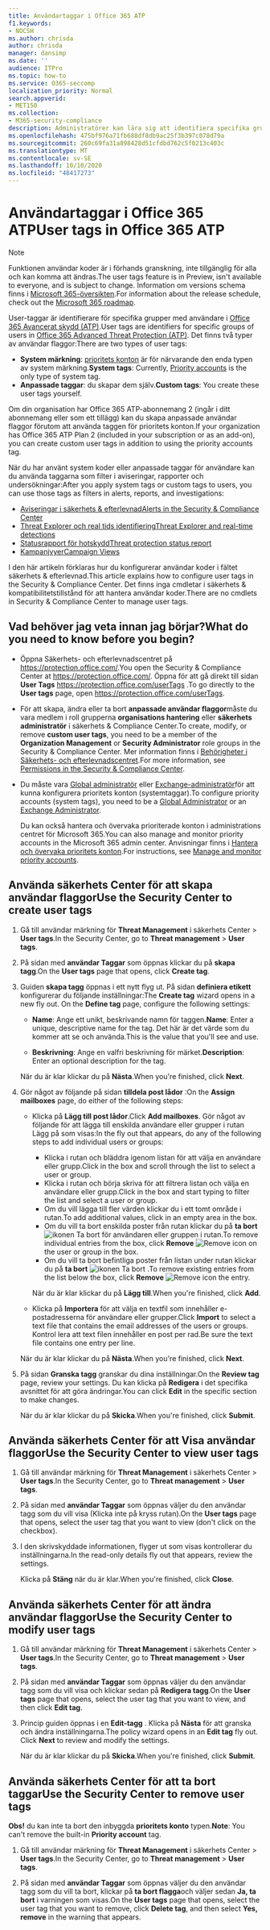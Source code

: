 ```yaml
---
title: Användartaggar i Office 365 ATP
f1.keywords:
- NOCSH
ms.author: chrisda
author: chrisda
manager: dansimp
ms.date: ''
audience: ITPro
ms.topic: how-to
ms.service: O365-seccomp
localization_priority: Normal
search.appverid:
- MET150
ms.collection:
- M365-security-compliance
description: Administratörer kan lära sig att identifiera specifika grupper med användare med användar koder i Office 365 ATP-abonnemang 2. Filtrering av märkningar är tillgängligt för aviseringar, rapporter och undersökningar i Office 365 ATP för att snabbt identifiera taggade användare.
ms.openlocfilehash: 475bf976a71fb688df8db9ac25f3b397c078d79a
ms.sourcegitcommit: 260c69fa31a898428d51cfdbd762c5f0213c403c
ms.translationtype: MT
ms.contentlocale: sv-SE
ms.lasthandoff: 10/10/2020
ms.locfileid: "48417273"
---
```

# <a name="user-tags-in-office-365-atp"></a><span data-ttu-id="435a5-104">Användartaggar i Office 365 ATP</span><span class="sxs-lookup"><span data-stu-id="435a5-104">User tags in Office 365 ATP</span></span>

> [!NOTE]
> <span data-ttu-id="435a5-105">Funktionen användar koder är i förhands granskning, inte tillgänglig för alla och kan komma att ändras.</span><span class="sxs-lookup"><span data-stu-id="435a5-105">The user tags feature is in Preview, isn't available to everyone, and is subject to change.</span></span> <span data-ttu-id="435a5-106">Information om versions schema finns i [Microsoft 365-översikten](https://www.microsoft.com/microsoft-365/roadmap).</span><span class="sxs-lookup"><span data-stu-id="435a5-106">For information about the release schedule, check out the [Microsoft 365 roadmap](https://www.microsoft.com/microsoft-365/roadmap).</span></span>

<span data-ttu-id="435a5-107">User-taggar är identifierare för specifika grupper med användare i [Office 365 Avancerat skydd (ATP)](office-365-atp.md).</span><span class="sxs-lookup"><span data-stu-id="435a5-107">User tags are identifiers for specific groups of users in [Office 365 Advanced Threat Protection (ATP)](office-365-atp.md).</span></span> <span data-ttu-id="435a5-108">Det finns två typer av användar flaggor:</span><span class="sxs-lookup"><span data-stu-id="435a5-108">There are two types of user tags:</span></span>

- <span data-ttu-id="435a5-109">**System märkning**: [prioritets konton](https://docs.microsoft.com/microsoft-365/admin/setup/priority-accounts) är för närvarande den enda typen av system märkning.</span><span class="sxs-lookup"><span data-stu-id="435a5-109">**System tags**: Currently, [Priority accounts](https://docs.microsoft.com/microsoft-365/admin/setup/priority-accounts) is the only type of system tag.</span></span>
- <span data-ttu-id="435a5-110">**Anpassade taggar**: du skapar dem själv.</span><span class="sxs-lookup"><span data-stu-id="435a5-110">**Custom tags**: You create these user tags yourself.</span></span>

<span data-ttu-id="435a5-111">Om din organisation har Office 365 ATP-abonnemang 2 (ingår i ditt abonnemang eller som ett tillägg) kan du skapa anpassade användar flaggor förutom att använda taggen för prioritets konton.</span><span class="sxs-lookup"><span data-stu-id="435a5-111">If your organization has Office 365 ATP Plan 2 (included in your subscription or as an add-on), you can create custom user tags in addition to using the priority accounts tag.</span></span>

<span data-ttu-id="435a5-112">När du har använt system koder eller anpassade taggar för användare kan du använda taggarna som filter i aviseringar, rapporter och undersökningar:</span><span class="sxs-lookup"><span data-stu-id="435a5-112">After you apply system tags or custom tags to users, you can use those tags as filters in alerts, reports, and investigations:</span></span>

- [<span data-ttu-id="435a5-113">Aviseringar i säkerhets & efterlevnad</span><span class="sxs-lookup"><span data-stu-id="435a5-113">Alerts in the Security & Compliance Center</span></span>](alerts.md)
- [<span data-ttu-id="435a5-114">Threat Explorer och real tids identifiering</span><span class="sxs-lookup"><span data-stu-id="435a5-114">Threat Explorer and real-time detections</span></span>](threat-explorer.md)
- [<span data-ttu-id="435a5-115">Statusrapport för hotskydd</span><span class="sxs-lookup"><span data-stu-id="435a5-115">Threat protection status report</span></span>](view-email-security-reports.md#threat-protection-status-report)
- [<span data-ttu-id="435a5-116">Kampanjvyer</span><span class="sxs-lookup"><span data-stu-id="435a5-116">Campaign Views</span></span>](campaigns.md)

<span data-ttu-id="435a5-117">I den här artikeln förklaras hur du konfigurerar användar koder i fältet säkerhets & efterlevnad.</span><span class="sxs-lookup"><span data-stu-id="435a5-117">This article explains how to configure user tags in the Security & Compliance Center.</span></span> <span data-ttu-id="435a5-118">Det finns inga cmdletar i säkerhets & kompatibilitetstillstånd för att hantera användar koder.</span><span class="sxs-lookup"><span data-stu-id="435a5-118">There are no cmdlets in Security & Compliance Center to manage user tags.</span></span>

## <a name="what-do-you-need-to-know-before-you-begin"></a><span data-ttu-id="435a5-119">Vad behöver jag veta innan jag börjar?</span><span class="sxs-lookup"><span data-stu-id="435a5-119">What do you need to know before you begin?</span></span>

- <span data-ttu-id="435a5-120">Öppna Säkerhets- och efterlevnadscentret på <https://protection.office.com/>.</span><span class="sxs-lookup"><span data-stu-id="435a5-120">You open the Security & Compliance Center at <https://protection.office.com/>.</span></span> <span data-ttu-id="435a5-121">Öppna för att gå direkt till sidan **User Tags** <https://protection.office.com/userTags> .</span><span class="sxs-lookup"><span data-stu-id="435a5-121">To go directly to the **User tags** page, open <https://protection.office.com/userTags>.</span></span>

- <span data-ttu-id="435a5-122">För att skapa, ändra eller ta bort **anpassade användar flaggor**måste du vara medlem i roll grupperna **organisations hantering** eller **säkerhets administratör** i säkerhets & Compliance Center.</span><span class="sxs-lookup"><span data-stu-id="435a5-122">To create, modify, or remove **custom user tags**, you need to be a member of the **Organization Management** or **Security Administrator** role groups in the Security & Compliance Center.</span></span> <span data-ttu-id="435a5-123">Mer information finns i [Behörigheter i Säkerhets- och efterlevnadscentret](permissions-in-the-security-and-compliance-center.md).</span><span class="sxs-lookup"><span data-stu-id="435a5-123">For more information, see [Permissions in the Security & Compliance Center](permissions-in-the-security-and-compliance-center.md).</span></span>

- <span data-ttu-id="435a5-124">Du måste vara [Global administratör](https://docs.microsoft.com/azure/active-directory/users-groups-roles/directory-assign-admin-roles#global-administrator--company-administrator) eller [Exchange-administratör](https://docs.microsoft.com/azure/active-directory/users-groups-roles/directory-assign-admin-roles#exchange-administrator)för att kunna konfigurera prioritets konton (systemtaggar).</span><span class="sxs-lookup"><span data-stu-id="435a5-124">To configure priority accounts (system tags), you need to be a [Global Administrator](https://docs.microsoft.com/azure/active-directory/users-groups-roles/directory-assign-admin-roles#global-administrator--company-administrator) or an [Exchange Administrator](https://docs.microsoft.com/azure/active-directory/users-groups-roles/directory-assign-admin-roles#exchange-administrator).</span></span>

  <span data-ttu-id="435a5-125">Du kan också hantera och övervaka prioriterade konton i administrations centret för Microsoft 365.</span><span class="sxs-lookup"><span data-stu-id="435a5-125">You can also manage and monitor priority accounts in the Microsoft 365 admin center.</span></span> <span data-ttu-id="435a5-126">Anvisningar finns i [Hantera och övervaka prioritets konton](https://docs.microsoft.com/microsoft-365/admin/setup/priority-accounts).</span><span class="sxs-lookup"><span data-stu-id="435a5-126">For instructions, see [Manage and monitor priority accounts](https://docs.microsoft.com/microsoft-365/admin/setup/priority-accounts).</span></span>

## <a name="use-the-security-center-to-create-user-tags"></a><span data-ttu-id="435a5-127">Använda säkerhets Center för att skapa användar flaggor</span><span class="sxs-lookup"><span data-stu-id="435a5-127">Use the Security Center to create user tags</span></span>

1. <span data-ttu-id="435a5-128">Gå till användar märkning för **Threat Management** i säkerhets Center \> **User tags**.</span><span class="sxs-lookup"><span data-stu-id="435a5-128">In the Security Center, go to **Threat management** \> **User tags**.</span></span>

2. <span data-ttu-id="435a5-129">På sidan med **användar Taggar** som öppnas klickar du på **skapa tagg**.</span><span class="sxs-lookup"><span data-stu-id="435a5-129">On the **User tags** page that opens, click **Create tag**.</span></span>

3. <span data-ttu-id="435a5-130">Guiden **skapa tagg** öppnas i ett nytt flyg ut. På sidan **definiera etikett** konfigurerar du följande inställningar:</span><span class="sxs-lookup"><span data-stu-id="435a5-130">The **Create tag** wizard opens in a new fly out. On the **Define tag** page, configure the following settings:</span></span>

   - <span data-ttu-id="435a5-131">**Name**: Ange ett unikt, beskrivande namn för taggen.</span><span class="sxs-lookup"><span data-stu-id="435a5-131">**Name**: Enter a unique, descriptive name for the tag.</span></span> <span data-ttu-id="435a5-132">Det här är det värde som du kommer att se och använda.</span><span class="sxs-lookup"><span data-stu-id="435a5-132">This is the value that you'll see and use.</span></span>

   - <span data-ttu-id="435a5-133">**Beskrivning**: Ange en valfri beskrivning för märket.</span><span class="sxs-lookup"><span data-stu-id="435a5-133">**Description**: Enter an optional description for the tag.</span></span>

   <span data-ttu-id="435a5-134">När du är klar klickar du på **Nästa**.</span><span class="sxs-lookup"><span data-stu-id="435a5-134">When you're finished, click **Next**.</span></span>

4. <span data-ttu-id="435a5-135">Gör något av följande på sidan **tilldela post lådor** :</span><span class="sxs-lookup"><span data-stu-id="435a5-135">On the **Assign mailboxes** page, do either of the following steps:</span></span>

   - <span data-ttu-id="435a5-136">Klicka på **Lägg till post lådor**.</span><span class="sxs-lookup"><span data-stu-id="435a5-136">Click **Add mailboxes**.</span></span> <span data-ttu-id="435a5-137">Gör något av följande för att lägga till enskilda användare eller grupper i rutan Lägg på som visas:</span><span class="sxs-lookup"><span data-stu-id="435a5-137">In the fly out that appears, do any of the following steps to add individual users or groups:</span></span>

     - <span data-ttu-id="435a5-138">Klicka i rutan och bläddra igenom listan för att välja en användare eller grupp.</span><span class="sxs-lookup"><span data-stu-id="435a5-138">Click in the box and scroll through the list to select a user or group.</span></span>
     - <span data-ttu-id="435a5-139">Klicka i rutan och börja skriva för att filtrera listan och välja en användare eller grupp.</span><span class="sxs-lookup"><span data-stu-id="435a5-139">Click in the box and start typing to filter the list and select a user or group.</span></span>
     - <span data-ttu-id="435a5-140">Om du vill lägga till fler värden klickar du i ett tomt område i rutan.</span><span class="sxs-lookup"><span data-stu-id="435a5-140">To add additional values, click in an empty area in the box.</span></span>
     - <span data-ttu-id="435a5-141">Om du vill ta bort enskilda poster från rutan klickar du på **ta bort** ![ ikonen Ta bort ](../../media/scc-remove-icon.png) för användaren eller gruppen i rutan.</span><span class="sxs-lookup"><span data-stu-id="435a5-141">To remove individual entries from the box, click **Remove** ![Remove icon](../../media/scc-remove-icon.png) on the user or group in the box.</span></span>
     - <span data-ttu-id="435a5-142">Om du vill ta bort befintliga poster från listan under rutan klickar du på **ta bort** ![ ikonen Ta bort ](../../media/scc-remove-icon.png) .</span><span class="sxs-lookup"><span data-stu-id="435a5-142">To remove existing entries from the list below the box, click **Remove** ![Remove icon](../../media/scc-remove-icon.png) the entry.</span></span>

     <span data-ttu-id="435a5-143">När du är klar klickar du på **Lägg till**.</span><span class="sxs-lookup"><span data-stu-id="435a5-143">When you're finished, click **Add**.</span></span>

   - <span data-ttu-id="435a5-144">Klicka på **Importera** för att välja en textfil som innehåller e-postadresserna för användare eller grupper.</span><span class="sxs-lookup"><span data-stu-id="435a5-144">Click **Import** to select a text file that contains the email addresses of the users or groups.</span></span> <span data-ttu-id="435a5-145">Kontrol lera att text filen innehåller en post per rad.</span><span class="sxs-lookup"><span data-stu-id="435a5-145">Be sure the text file contains one entry per line.</span></span>

   <span data-ttu-id="435a5-146">När du är klar klickar du på **Nästa**.</span><span class="sxs-lookup"><span data-stu-id="435a5-146">When you're finished, click **Next**.</span></span>

5. <span data-ttu-id="435a5-147">På sidan **Granska tagg** granskar du dina inställningar.</span><span class="sxs-lookup"><span data-stu-id="435a5-147">On the **Review tag** page, review your settings.</span></span> <span data-ttu-id="435a5-148">Du kan klicka på **Redigera** i det specifika avsnittet för att göra ändringar.</span><span class="sxs-lookup"><span data-stu-id="435a5-148">You can click **Edit** in the specific section to make changes.</span></span>

   <span data-ttu-id="435a5-149">När du är klar klickar du på **Skicka**.</span><span class="sxs-lookup"><span data-stu-id="435a5-149">When you're finished, click **Submit**.</span></span>

## <a name="use-the-security-center-to-view-user-tags"></a><span data-ttu-id="435a5-150">Använda säkerhets Center för att Visa användar flaggor</span><span class="sxs-lookup"><span data-stu-id="435a5-150">Use the Security Center to view user tags</span></span>

1. <span data-ttu-id="435a5-151">Gå till användar märkning för **Threat Management** i säkerhets Center \> **User tags**.</span><span class="sxs-lookup"><span data-stu-id="435a5-151">In the Security Center, go to **Threat management** \> **User tags**.</span></span>

2. <span data-ttu-id="435a5-152">På sidan med **användar Taggar** som öppnas väljer du den användar tagg som du vill visa (Klicka inte på kryss rutan).</span><span class="sxs-lookup"><span data-stu-id="435a5-152">On the **User tags** page that opens, select the user tag that you want to view (don't click on the checkbox).</span></span>

3. <span data-ttu-id="435a5-153">I den skrivskyddade informationen, flyger ut som visas kontrollerar du inställningarna.</span><span class="sxs-lookup"><span data-stu-id="435a5-153">In the read-only details fly out that appears, review the settings.</span></span>

   <span data-ttu-id="435a5-154">Klicka på **Stäng** när du är klar.</span><span class="sxs-lookup"><span data-stu-id="435a5-154">When you're finished, click **Close**.</span></span>

## <a name="use-the-security-center-to-modify-user-tags"></a><span data-ttu-id="435a5-155">Använda säkerhets Center för att ändra användar flaggor</span><span class="sxs-lookup"><span data-stu-id="435a5-155">Use the Security Center to modify user tags</span></span>

1. <span data-ttu-id="435a5-156">Gå till användar märkning för **Threat Management** i säkerhets Center \> **User tags**.</span><span class="sxs-lookup"><span data-stu-id="435a5-156">In the Security Center, go to **Threat management** \> **User tags**.</span></span>

2. <span data-ttu-id="435a5-157">På sidan med **användar Taggar** som öppnas väljer du den användar tagg som du vill visa och klickar sedan på **Redigera tagg**.</span><span class="sxs-lookup"><span data-stu-id="435a5-157">On the **User tags** page that opens, select the user tag that you want to view, and then click **Edit tag**.</span></span>

3. <span data-ttu-id="435a5-158">Princip guiden öppnas i en **Edit-tagg** . Klicka på **Nästa** för att granska och ändra inställningarna.</span><span class="sxs-lookup"><span data-stu-id="435a5-158">The policy wizard opens in an **Edit tag** fly out. Click **Next** to review and modify the settings.</span></span>

   <span data-ttu-id="435a5-159">När du är klar klickar du på **Skicka**.</span><span class="sxs-lookup"><span data-stu-id="435a5-159">When you're finished, click **Submit**.</span></span>

## <a name="use-the-security-center-to-remove-user-tags"></a><span data-ttu-id="435a5-160">Använda säkerhets Center för att ta bort taggar</span><span class="sxs-lookup"><span data-stu-id="435a5-160">Use the Security Center to remove user tags</span></span>

<span data-ttu-id="435a5-161">**Obs!** du kan inte ta bort den inbyggda **prioritets konto** typen.</span><span class="sxs-lookup"><span data-stu-id="435a5-161">**Note**: You can't remove the built-in **Priority account** tag.</span></span>

1. <span data-ttu-id="435a5-162">Gå till användar märkning för **Threat Management** i säkerhets Center \> **User tags**.</span><span class="sxs-lookup"><span data-stu-id="435a5-162">In the Security Center, go to **Threat management** \> **User tags**.</span></span>

2. <span data-ttu-id="435a5-163">På sidan med **användar Taggar** som öppnas väljer du den användar tagg som du vill ta bort, klickar på **ta bort flagga**och väljer sedan **Ja, ta bort** i varningen som visas.</span><span class="sxs-lookup"><span data-stu-id="435a5-163">On the **User tags** page that opens, select the user tag that you want to remove, click **Delete tag**, and then select **Yes, remove** in the warning that appears.</span></span>
